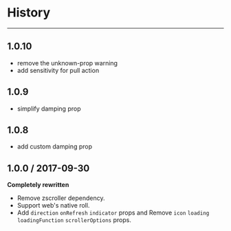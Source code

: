 # History
----


## 1.0.10

- remove the unknown-prop warning
- add sensitivity for pull action

## 1.0.9

- simplify damping prop

## 1.0.8

- add custom damping prop

## 1.0.0 / 2017-09-30

**Completely rewritten**

- Remove zscroller dependency.
- Support web's native roll.
- Add `direction` `onRefresh` `indicator` props and Remove `icon` `loading` `loadingFunction` `scrollerOptions` props.